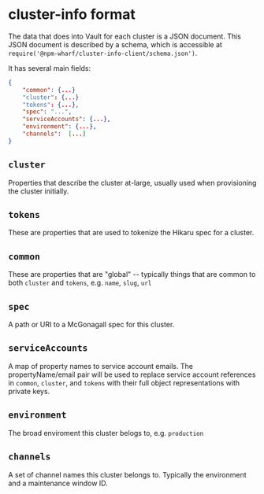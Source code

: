# cluster-info format

The data that does into Vault for each cluster is a JSON document.  This JSON document is described by a schema, which is accessible at `require('@npm-wharf/cluster-info-client/schema.json')`.

It has several main fields:

```json
{
    "common": {...}
    "cluster": {...}
    "tokens": {...},
    "spec": "...",
    "serviceAccounts": {...},
    "environment": {...},
    "channels":  [...]
}
```

## `cluster`

Properties that describe the cluster at-large, usually used when provisioning the cluster initially.

## `tokens`

These are properties that are used to tokenize the Hikaru spec for a cluster.

## `common`

These are properties that are "global" -- typically things that are common to both `cluster` and `tokens`, e.g. `name`, `slug`, `url`

## `spec`

A path or URI to a McGonagall spec for this cluster.

## `serviceAccounts`

A map of property names to service account emails.  The propertyName/email pair will be used to replace service account references in `common`, `cluster`, and `tokens` with their full object representations with private keys.

## `environment`

The broad enviroment this cluster belogs to, e.g. `production`

## `channels`

A set of channel names this cluster belongs to.  Typically the environment and a maintenance window ID.

